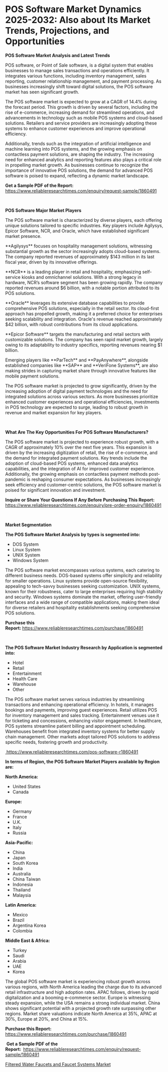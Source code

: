 <p><h1>POS Software Market Dynamics 2025-2032: Also about Its Market Trends, Projections, and Opportunities</h1></p><p><strong>POS Software Market Analysis and Latest Trends</strong></p>
<p><p>POS software, or Point of Sale software, is a digital system that enables businesses to manage sales transactions and operations efficiently. It integrates various functions, including inventory management, sales reporting, customer relationship management, and payment processing. As businesses increasingly shift toward digital solutions, the POS software market has seen significant growth.</p><p>The POS software market is expected to grow at a CAGR of 14.4% during the forecast period. This growth is driven by several factors, including the rise of e-commerce, increasing demand for streamlined operations, and advancements in technology such as mobile POS systems and cloud-based solutions. Retailers and service providers are increasingly adopting these systems to enhance customer experiences and improve operational efficiency.</p><p>Additionally, trends such as the integration of artificial intelligence and machine learning into POS systems, and the growing emphasis on contactless payment solutions, are shaping the industry. The increasing need for enhanced analytics and reporting features also plays a critical role in propelling market growth. As businesses continue to recognize the importance of innovative POS solutions, the demand for advanced POS software is poised to expand, reflecting a dynamic market landscape.</p></p>
<p><strong>Get a Sample PDF of the Report:&nbsp;</strong> <a href="https://www.reliableresearchtimes.com/enquiry/request-sample/1860491?utm_campaign=3211&utm_medium=2&utm_source=Github&utm_content=ia&utm_term=09032025&utm_id=pos-software">https://www.reliableresearchtimes.com/enquiry/request-sample/1860491</a></p>
<p>&nbsp;</p>
<p><strong>POS Software Major Market Players</strong></p>
<p><p>The POS software market is characterized by diverse players, each offering unique solutions tailored to specific industries. Key players include Agilysys, Epicor Software, NCR, and Oracle, which have established significant market presence.</p><p>**Agilysys** focuses on hospitality management solutions, witnessing substantial growth as the sector increasingly adopts cloud-based systems. The company reported revenues of approximately $143 million in its last fiscal year, driven by its innovative offerings.</p><p>**NCR** is a leading player in retail and hospitality, emphasizing self-service kiosks and omnichannel solutions. With a strong legacy in hardware, NCR’s software segment has been growing rapidly. The company reported revenues around $6 billion, with a notable portion attributed to its POS solutions.</p><p>**Oracle** leverages its extensive database capabilities to provide comprehensive POS solutions, especially in the retail sector. Its cloud-first approach has propelled growth, making it a preferred choice for enterprises seeking scalability and integration. Oracle's revenue reached approximately $42 billion, with robust contributions from its cloud applications.</p><p>**Epicor Software** targets the manufacturing and retail sectors with customizable solutions. The company has seen rapid market growth, largely owing to its adaptability to industry specifics, reporting revenues nearing $1 billion.</p><p>Emerging players like **ParTech** and **PayAnywhere**, alongside established companies like **SAP** and **VeriFone Systems**, are also making strides in capturing market share through innovative features like mobile payment solutions.</p><p>The POS software market is projected to grow significantly, driven by the increasing adoption of digital payment technologies and the need for integrated solutions across various sectors. As more businesses prioritize enhanced customer experiences and operational efficiencies, investments in POS technology are expected to surge, leading to robust growth in revenue and market expansion for key players.</p></p>
<p>&nbsp;</p>
<p><strong>What Are The Key Opportunities For POS Software Manufacturers?</strong></p>
<p><p>The POS software market is projected to experience robust growth, with a CAGR of approximately 10% over the next five years. This expansion is driven by the increasing digitization of retail, the rise of e-commerce, and the demand for integrated payment solutions. Key trends include the adoption of cloud-based POS systems, enhanced data analytics capabilities, and the integration of AI for improved customer experience. Additionally, the growing emphasis on contactless payment methods post-pandemic is reshaping consumer expectations. As businesses increasingly seek efficiency and customer-centric solutions, the POS software market is poised for significant innovation and investment.</p></p>
<p><strong>Inquire or Share Your Questions If Any Before Purchasing This Report:</strong> <a href="https://www.reliableresearchtimes.com/enquiry/pre-order-enquiry/1860491?utm_campaign=3211&utm_medium=2&utm_source=Github&utm_content=ia&utm_term=09032025&utm_id=pos-software">https://www.reliableresearchtimes.com/enquiry/pre-order-enquiry/1860491</a></p>
<p>&nbsp;</p>
<p><strong>Market Segmentation</strong></p>
<p><strong>The POS Software Market Analysis by types is segmented into:</strong></p>
<p><ul><li>DOS System</li><li>Linux System</li><li>UNIX System</li><li>Windows System</li></ul></p>
<p><p>The POS software market encompasses various systems, each catering to different business needs. DOS-based systems offer simplicity and reliability for smaller operations. Linux systems provide open-source flexibility, appealing to tech-savvy businesses seeking customization. UNIX systems, known for their robustness, cater to large enterprises requiring high stability and security. Windows systems dominate the market, offering user-friendly interfaces and a wide range of compatible applications, making them ideal for diverse retailers and hospitality establishments seeking comprehensive POS solutions.</p></p>
<p><strong>Purchase this Report:&nbsp;</strong><a href="https://www.reliableresearchtimes.com/purchase/1860491?utm_campaign=3211&utm_medium=2&utm_source=Github&utm_content=ia&utm_term=09032025&utm_id=pos-software">https://www.reliableresearchtimes.com/purchase/1860491</a></p>
<p>&nbsp;</p>
<p><strong>The POS Software Market Industry Research by Application is segmented into:</strong></p>
<p><ul><li>Hotel</li><li>Retail</li><li>Entertainment</li><li>Health Care</li><li>Warehouse</li><li>Other</li></ul></p>
<p><p>The POS software market serves various industries by streamlining transactions and enhancing operational efficiency. In hotels, it manages bookings and payments, improving guest experiences. Retail utilizes POS for inventory management and sales tracking. Entertainment venues use it for ticketing and concessions, enhancing visitor engagement. In healthcare, POS systems streamline patient billing and appointment scheduling. Warehouses benefit from integrated inventory systems for better supply chain management. Other markets adopt tailored POS solutions to address specific needs, fostering growth and productivity.</p></p>
<p><a href="https://www.reliableresearchtimes.com/pos-software-r1860491?utm_campaign=3211&utm_medium=2&utm_source=Github&utm_content=ia&utm_term=09032025&utm_id=pos-software">&nbsp;https://www.reliableresearchtimes.com/pos-software-r1860491</a></p>
<p><strong>In terms of Region, the POS Software Market Players available by Region are:</strong></p>
<p>
    <p> <strong> North America: </strong>
        <ul>
            <li>United States</li>
            <li>Canada</li>
        </ul>
        </p> 
    <p> <strong> Europe: </strong>
        <ul>
            <li>Germany</li>
            <li>France</li>
            <li>U.K.</li>
            <li>Italy</li>
            <li>Russia</li>
        </ul>
        </p> 
    <p> <strong> Asia-Pacific: </strong>
        <ul>
            <li>China</li>
            <li>Japan</li>
            <li>South Korea</li>
            <li>India</li>
            <li>Australia</li>
            <li>China Taiwan</li>
            <li>Indonesia</li>
            <li>Thailand</li>
            <li>Malaysia</li>
        </ul>
        </p> 
    <p> <strong> Latin America: </strong>
        <ul>
            <li>Mexico</li>
            <li>Brazil</li>
            <li>Argentina Korea</li>
            <li>Colombia</li>
        </ul>
        </p> 
    <p> <strong> Middle East & Africa: </strong>
        <ul>
            <li>Turkey</li>
            <li>Saudi</li>
            <li>Arabia</li>
            <li>UAE</li>
            <li>Korea</li>
        </ul>
    </p>
    </p>
<p><p>The global POS software market is experiencing robust growth across various regions, with North America leading the charge due to its advanced retail infrastructure and high adoption rates. APAC follows, driven by rapid digitalization and a booming e-commerce sector. Europe is witnessing steady expansion, while the USA remains a strong individual market. China shows significant potential with a projected growth rate surpassing other regions. Market share valuations indicate North America at 35%, APAC at 30%, Europe at 20%, and China at 15%.</p></p>
<p><strong>Purchase this Report: </strong><a href="https://www.reliableresearchtimes.com/purchase/1860491?utm_campaign=3211&utm_medium=2&utm_source=Github&utm_content=ia&utm_term=09032025&utm_id=pos-software">https://www.reliableresearchtimes.com/purchase/1860491</a></p>
<p>&nbsp;<strong>Get a Sample PDF of the Report:&nbsp;&nbsp;</strong><a href="https://www.reliableresearchtimes.com/enquiry/request-sample/1860491?utm_campaign=3211&utm_medium=2&utm_source=Github&utm_content=ia&utm_term=09032025&utm_id=pos-software">https://www.reliableresearchtimes.com/enquiry/request-sample/1860491</a></p>
<p><strong></strong></p>
<p><p><a href="https://github.com/osamhcombre/Market-Research-Report-List-1/blob/main/filtered-water-faucets-and-faucet-systems-market.md?utm_campaign=3211&utm_medium=2&utm_source=Github&utm_content=ia&utm_term=09032025&utm_id=pos-software">Filtered Water Faucets and Faucet Systems Market</a></p></p>
